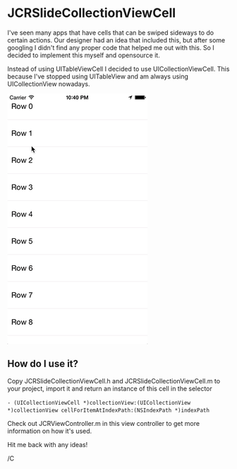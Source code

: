 # JCRSlideCollectionViewCell

I've seen many apps that have cells that can be swiped sideways to do certain actions. Our designer had an idea that included this, but after some googling I didn't find any proper code that helped me out with this. So I decided to implement this myself and opensource it.

Instead of using UITableViewCell I decided to use UICollectionViewCell. This because I've stopped using UITableView and am always using UICollectionView nowadays.

![Output sample](https://raw.githubusercontent.com/JagCesar/JCRSlideCollectionViewCell/master/demo.gif)

## How do I use it?

Copy JCRSlideCollectionViewCell.h and JCRSlideCollectionViewCell.m to your project, import it and return an instance of this cell in the selector

`- (UICollectionViewCell *)collectionView:(UICollectionView *)collectionView cellForItemAtIndexPath:(NSIndexPath *)indexPath
`

Check out JCRViewController.m in this view controller to get more information on how it's used.

Hit me back with any ideas!

/C
